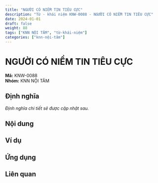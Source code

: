 ```yaml
---
title: "NGƯỜI CÓ NIỀM TIN TIÊU CỰC"
description: "Từ - khái niệm KNW-0088 - NGƯỜI CÓ NIỀM TIN TIÊU CỰC"
date: 2024-01-01
draft: false
weight: 88
tags: ["KNN NỘI TÂM", "từ-khái-niệm"]
categories: ["knn-nội-tâm"]
---
```


# NGƯỜI CÓ NIỀM TIN TIÊU CỰC

**Mã:** KNW-0088  
**Nhóm:** KNN NỘI TÂM

## Định nghĩa

*Định nghĩa chi tiết sẽ được cập nhật sau.*

## Nội dung

<!-- Nội dung chi tiết sẽ được điền vào đây -->

## Ví dụ

<!-- Ví dụ minh họa -->

## Ứng dụng

<!-- Cách ứng dụng từ/khái niệm này trong thực tế -->

## Liên quan

<!-- Các từ/khái niệm liên quan khác -->
